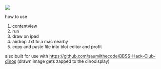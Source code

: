 ![](https://waka.hackclub.com/api/badge/U078K08NN2Y/interval:any/project:iblot)

how to use
1. contentview
2. run
3. draw on ipad
4. airdrop .txt to a mac nearby
5. copy and paste file into blot editor and profit


also built for use with https://github.com/saumilthecode/BBSS-Hack-Club-dinos (drawn image gets zapped to the dinodisplay)
